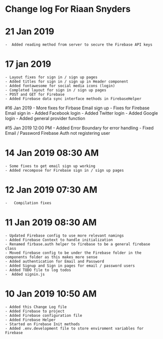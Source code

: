 # Change log For Riaan Snyders
# 21 Jan 2019
    -  Added reading method from server to secure the Firebase API keys
# 17 jan 2019
    - Layout fixes for sign in / sign up pages
    - Added titles for sign in / sign up in Header component
    - Added fontawesome for social media icons (login)
    - Completed layout for sign in / sign up pages
    - POST and GET for Firebase
    - Added Firebase data sync interface methods in FirebaseHelper
  
#16 Jan 2019 
    - More fixes for Firbase Email sign up
    - Fixes for Firebase Email sign in
    - Added Facebook login
    - Added Twitter login
    - Added Google login
    - Added general provider function

#15 Jan 2019 12:00 PM
    - Added Error Boundary for error handling
    - Fixed Email / Password Firebase Auth not registering user
  
# 14 Jan 2019 08:30 AM
    - Some fixes to get email sign up working
    - Added recompose for Firebase sign in / sign up pages

# 12 Jan 2019 07:30 AM
    -   Compilation fixes
  
# 11 Jan 2019 08:30 AM
    - Updated Firebase config to use more relevant namings
    - Added Firebase Context to handle initialization
    - Renamed firbase.auth helper to firebase to be a general firebase class
    - Moved firebase config to be under the Firebase folder in the components folder as this makes more sense
    - Added authentication for Email and Password
    - Added Signup and Sign in pages for email / password users
    - Added TODO file to log todos
    -  Added signin.js

# 10 Jan 2019 10:50 AM
    - Added this Change Log file
    - Added Firebase to project
    - Added Firebase configuration file
    - Added Firebase Helper
    - Started on Firebase Init methods
    - Added .env.development file to store enviroment variables for Firebase
  
  